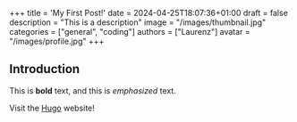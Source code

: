 +++
title = 'My First Post!'
date = 2024-04-25T18:07:36+01:00
draft = false
description = "This is a description"
image = "/images/thumbnail.jpg"
categories = ["general", "coding"]
authors = ["Laurenz"]
avatar = "/images/profile.jpg"
+++

## Introduction

This is **bold** text, and this is *emphasized* text.

Visit the [Hugo](https://gohugo.io) website!
